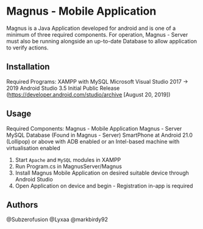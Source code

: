 # Magnus - Mobile Application

Magnus is a Java Application developed for android and is one of a minimum of three required components. For operation, Magnus - Server must also be running alongside an up-to-date Database to allow application to verify actions.

## Installation

Required Programs:
XAMPP with MySQL
Microsoft Visual Studio 2017 -> 2019
Android Studio 3.5 Initial Public Release (https://developer.android.com/studio/archive \[August 20, 2019])

## Usage

Required Components:
Magnus - Mobile Application
Magnus - Server
MySQL Database (Found in Magnus - Server)
SmartPhone at Android 21.0 (Lollipop) or above with ADB enabled or an Intel-based machine with virtualisation enabled

1. Start `Apache` and `MySQL` modules in XAMPP
2. Run Program.cs in MagnusServer/Magnus
3. Install Magnus Mobile Application on desired suitable device through Android Studio
4. Open Application on device and begin - Registration in-app is required

## Authors

@Subzerofusion
@Lyxaa
@markbirdy92